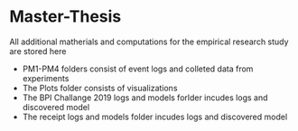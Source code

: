 # Master-Thesis
All additional matherials and computations for the empirical research study are stored here
* PM1-PM4 folders consist of event logs and colleted data from experiments
* The Plots folder consists of visualizations
* The BPI Challange 2019 logs and models forlder incudes logs and discovered model
* The receipt logs and models folder incudes logs and discovered model

